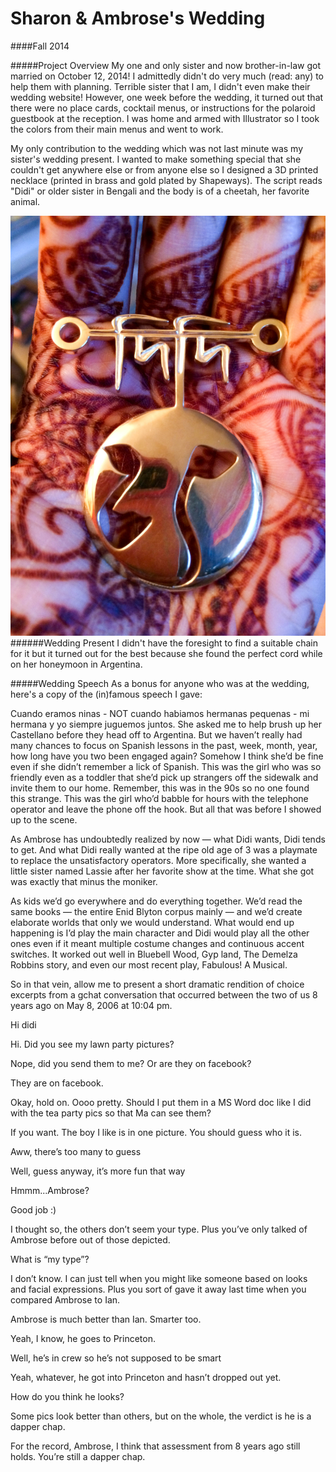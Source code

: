 # Sharon & Ambrose's Wedding

####Fall 2014

#####Project Overview
My one and only sister and now brother-in-law got married on October 12, 2014! I admittedly didn't do very much (read: any) to help them with planning. Terrible sister that I am, I didn't even make their wedding website! However, one week before the wedding, it turned out that there were no place cards, cocktail menus, or instructions for the polaroid guestbook at the reception. I was home and armed with Illustrator so I took the colors from their main menus and went to work.


My only contribution to the wedding which was not last minute was my sister's wedding present. I wanted to make something special that she couldn't get anywhere else or from anyone else so I designed a 3D printed necklace (printed in brass and gold plated by Shapeways). The script reads "Didi" or older sister in Bengali and the body is of a cheetah, her favorite animal.

![mala](/img/thumbs/didi.jpg  "didi")
######Wedding Present
I didn't have the foresight to find a suitable chain for it but it turned out for the best because she found the perfect cord while on her honeymoon in Argentina.

#####Wedding Speech
As a bonus for anyone who was at the wedding, here's a copy of the (in)famous speech I gave:

Cuando eramos ninas - NOT cuando habiamos hermanas pequenas - mi hermana y yo siempre juguemos juntos. She asked me to help brush up her Castellano before they head off to Argentina. But we haven’t really had many chances to focus on Spanish lessons in the past, week, month, year, how long have you two been engaged again? Somehow I think she’d be fine even if she didn’t remember a lick of Spanish. This was the girl who was so friendly even as a toddler that she’d pick up strangers off the sidewalk and invite them to our home. Remember, this was in the 90s so no one found this strange. This was the girl who’d babble for hours with the telephone operator and leave the phone off the hook. But all that was before I showed up to the scene.

As Ambrose has undoubtedly realized by now — what Didi wants, Didi tends to get. And what Didi really wanted at the ripe old age of 3 was a playmate to replace the unsatisfactory operators. More specifically, she wanted a little sister named Lassie after her favorite show at the time. What she got was exactly that minus the moniker.

As kids we’d go everywhere and do everything together. We’d read the same books — the entire Enid Blyton corpus mainly — and we’d create elaborate worlds that only we would understand. What would end up happening is I’d play the main character and Didi would play all the other ones even if it meant multiple costume changes and continuous accent switches. It worked out well in Bluebell Wood, Gyp land, The Demelza Robbins story, and even our most recent play, Fabulous! A Musical.

So in that vein, allow me to present a short dramatic rendition of choice excerpts from a gchat conversation that occurred between the two of us 8 years ago on May 8, 2006 at 10:04 pm.

Hi didi

Hi. Did you see my lawn party pictures?

Nope, did you send them to me? Or are they on facebook?

They are on facebook.

Okay, hold on. Oooo pretty. Should I put them in a MS Word doc like I did with the tea party pics so that Ma can see them?

If you want. The boy I like is in one picture. You should guess who it is.

Aww, there’s too many to guess

Well, guess anyway, it’s more fun that way

Hmmm...Ambrose?

Good job :)

I thought so, the others don’t seem your type. Plus you’ve only talked of Ambrose before out of those depicted.

What is “my type”?

I don’t know. I can just tell when you might like someone based on looks and facial expressions. Plus you sort of gave it away last time when you compared Ambrose to Ian.

Ambrose is much better than Ian. Smarter too.

Yeah, I know, he goes to Princeton.

Well, he’s in crew so he’s not supposed to be smart

Yeah, whatever, he got into Princeton and hasn’t dropped out yet.

How do you think he looks?

Some pics look better than others, but on the whole, the verdict is he is a dapper chap.

For the record, Ambrose, I think that assessment from 8 years ago still holds. You’re still a dapper chap.
